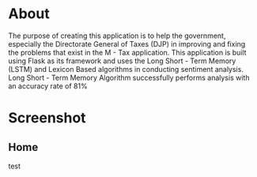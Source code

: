 # About
The purpose of creating this application is to help the government, especially the Directorate General of Taxes (DJP) in improving and fixing the problems that exist in the M - Tax application. This application is built using Flask as its framework and uses the Long Short - Term Memory (LSTM) and Lexicon Based algorithms in conducting sentiment analysis. Long Short - Term Memory Algorithm successfully performs analysis with an accuracy rate of 81%

# Screenshot

## Home
test